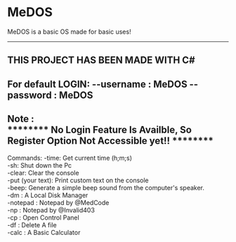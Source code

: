 # MeDOS
MeDOS is a basic OS made for basic uses!

-------------------------------------------------------------
THIS PROJECT HAS BEEN MADE WITH C#
--------------------------------------------------------
For default **LOGIN**:
--username : MeDOS
--password : MeDOS <br />
-----------------------------------------------------------
Note : <br />
******** No Login Feature Is Availble, So Register Option Not Accessible yet!! ********
----------------------------------------
Commands:
-time: Get current time (h;m;s) <br />
-sh: Shut down the Pc <br />
-clear: Clear the console <br />
-put (your text): Print custom text on the console <br />
-beep: Generate a simple beep sound from the computer's speaker. <br />
-dm : A Local Disk Manager <br />
-notepad : Notepad by @MedCode <br />
-np : Notepad by @Invalid403 <br />
-cp : Open Control Panel <br />
-df : Delete A file <br />
-calc : A Basic Calculator <br />
